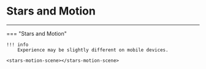 # Stars and Motion

----

<!-- Self-contained Web Component for “Stars and Motion” -->
<script>
class StarsMotionScene extends HTMLElement {
  constructor() {
    super();
    this.logs = [];
    const shadow = this.attachShadow({ mode: 'open' });
    shadow.innerHTML = `
      <style>
        :host {
          display: block;
          position: relative;
          width: 100%;
          height: 100vh;
          overflow: hidden;
          background: #000;
        }
        canvas {
          position: absolute;
          top: 0; left: 0;
          width: 100%;
          height: 100%;
        }
        #fps {
          position: absolute;
          top: 0.3125rem;
          left: 0.3125rem;
          color: #0f0;
          font: 0.75rem monospace;
          z-index: 100;
          text-shadow: 0 0 5px #0f0;
          pointer-events: none;
        }
      </style>
      <canvas id="canvas" aria-label="Interactive Dreamscape Canvas"></canvas>
      <div id="fps" aria-label="FPS Counter">FPS: --</div>
    `;
    this.canvas = shadow.getElementById('canvas');
    this.ctx    = this.canvas.getContext('2d');
    this.fpsEl  = shadow.getElementById('fps');
  }

  connectedCallback() {
    const canvas  = this.canvas,
          ctx     = this.ctx,
          fpsEl   = this.fpsEl,
          logs    = this.logs;

    function log(evt) {
      logs.push({ time: Date.now(), type: evt.type, data: evt.detail || {} });
    }

    // Resize
    let width, height;
    const resize = () => {
      width  = canvas.width  = window.innerWidth;
      height = canvas.height = window.innerHeight;
    };
    window.addEventListener('resize', resize);
    resize();

    // Parallax orientation & shake
    let px = 0, py = 0;
    window.addEventListener('deviceorientation', e => {
      px = (e.gamma || 0) / 45;
      py = (e.beta  || 0) / 90;
      log(e);
    });
    window.addEventListener('devicemotion', e => {
      log(e);
      const a = e.accelerationIncludingGravity || e.acceleration;
      if (a) {
        const mag = Math.hypot(a.x, a.y, a.z);
        if (mag > 25) for (let i = 0; i < 20; i++) spawnPetal();
      }
    });

    // Misc input logging
    ['touchstart','touchmove','touchend','mousedown','mousemove','mouseup','orientationchange']
      .forEach(evt => window.addEventListener(evt, log));

    // Petal particles
    let petals = [];
    function spawnPetal() {
      petals.push({
        x: Math.random() * width,
        y: -10,
        vy: Math.random() + 0.5,
        r:  Math.random() * 3 + 2
      });
    }

    // Fling physics
    let flings = [], dragStart = null, dragX = 0, dragY = 0;
    window.addEventListener('touchstart', e => {
      const t = e.touches[0];
      dragStart = { x: t.clientX, y: t.clientY, t: Date.now() };
    });
    window.addEventListener('touchmove', e => {
      const t = e.touches[0];
      dragX = t.clientX; dragY = t.clientY;
    });
    window.addEventListener('touchend', () => {
      if (dragStart) {
        const dt = Date.now() - dragStart.t || 1;
        const vx = (dragX - dragStart.x) / dt * 10;
        const vy = (dragY - dragStart.y) / dt * 10;
        flings.push({ x: dragStart.x, y: dragStart.y, vx, vy, trail: [] });
        dragStart = null;
      }
    });

    // Audio-reactive bloom
    let analyser, dataArr;
    if (navigator.mediaDevices && navigator.mediaDevices.getUserMedia) {
      navigator.mediaDevices.getUserMedia({ audio: true }).then(stream => {
        const audioCtx = new (window.AudioContext || window.webkitAudioContext)();
        const src = audioCtx.createMediaStreamSource(stream);
        analyser = audioCtx.createAnalyser();
        src.connect(analyser);
        analyser.fftSize = 64;
        dataArr = new Uint8Array(analyser.frequencyBinCount);
      }).catch(() => {});
    }

    // L-system vine
    let vineCommands = '';
    function generateVine(axiom, rule, iter) {
      let str = axiom;
      for (let i = 0; i < iter; i++) {
        str = str.split('').map(c => c === 'F' ? rule : c).join('');
      }
      vineCommands = str;
    }
    function drawVine() {
      const stack = [];
      let x = width * 0.1, y = height * 0.9, ang = -Math.PI / 2;
      ctx.strokeStyle = 'lime';
      ctx.lineWidth   = 1;
      ctx.beginPath();
      ctx.moveTo(x, y);
      for (const c of vineCommands) {
        if (c === 'F') {
          x += Math.cos(ang)*10; y += Math.sin(ang)*10;
          ctx.lineTo(x, y);
        } else if (c === '+') ang += Math.PI/6;
        else if (c === '-') ang -= Math.PI/6;
        else if (c === '[') stack.push({ x, y, ang });
        else if (c === ']') {
          const p = stack.pop();
          x = p.x; y = p.y; ang = p.ang;
          ctx.moveTo(x, y);
        }
      }
      ctx.stroke();
    }
    generateVine('F', 'F[+F]F[-F]F', 3);

    // Voice recognition & flash
    let flashTimer = 0;
    if ('webkitSpeechRecognition' in window) {
      const recognition = new webkitSpeechRecognition();
      recognition.continuous = true;
      recognition.onresult = e => {
        const t = e.results[e.results.length-1][0].transcript.toLowerCase();
        log({ type: 'speech', transcript: t });
        if (t.includes('vine')) generateVine('F', 'F[+F]F[-F]F', 4);
        if (t.includes('petal')) for (let i = 0; i < 50; i++) spawnPetal();
        if (t.includes('flash')) flashTimer = 10;
      };
      recognition.start();
    }

    // Animation & FPS
    let lastTime = performance.now(), fps = 0;
    const update = now => {
      const dt = now - lastTime; lastTime = now; fps = Math.round(1000/dt);
      fpsEl.textContent = 'FPS: ' + fps;

      ctx.clearRect(0, 0, width, height);

      // Parallax background
      ctx.save();
        ctx.translate(px*30, py*30);
        const grd = ctx.createRadialGradient(
          width/2, height/2, 100,
          width/2, height/2, width
        );
        grd.addColorStop(0, '#002');
        grd.addColorStop(1, '#220');
        ctx.fillStyle = grd;
        ctx.fillRect(-px*50, -py*50, width+px*100, height+py*100);
      ctx.restore();

      // Shader overlay
      const hue = (now/50) % 360;
      ctx.save();
        ctx.globalCompositeOperation = 'overlay';
        ctx.fillStyle = `hsla(${hue},100%,50%,0.02)`;
        ctx.fillRect(0,0,width,height);
      ctx.restore();

      // Petals
      if (Math.random() < 0.05) spawnPetal();
      petals.forEach((p,i) => {
        p.y += p.vy;
        ctx.fillStyle = 'rgba(255,182,193,0.7)';
        ctx.beginPath();
        ctx.arc(p.x, p.y, p.r, 0, 2*Math.PI);
        ctx.fill();
      });
      petals = petals.filter(p => p.y < height + 10);

      // Flings & trails
      flings.forEach((o, i) => {
        o.vy += 0.5;
        o.x  += o.vx;
        o.y  += o.vy;
        o.trail.push({ x: o.x, y: o.y });
        ctx.beginPath();
        o.trail.slice(-10).forEach((pt, j) => {
          ctx.globalAlpha = j/10;
          ctx.lineTo(pt.x, pt.y);
        });
        ctx.strokeStyle = 'white';
        ctx.stroke();
        ctx.globalAlpha = 1;
        ctx.beginPath();
        ctx.fillStyle = 'white';
        ctx.arc(o.x, o.y, 5, 0, 2*Math.PI);
        ctx.fill();
        if (o.y > height + 50) flings.splice(i,1);
      });

      // Audio-reactive bloom
      if (analyser) {
        analyser.getByteFrequencyData(dataArr);
        const avg = dataArr.reduce((sum,v) => sum + v, 0) / dataArr.length;
        ctx.save();
          ctx.globalAlpha = avg/255 * 0.5;
          ctx.beginPath();
          ctx.arc(width/2, height/2, avg, 0, 2*Math.PI);
          ctx.fillStyle = 'cyan';
          ctx.fill();
        ctx.restore();
      }

      // Voice-triggered flash
      if (flashTimer > 0) {
        ctx.save();
          ctx.globalAlpha = flashTimer/10;
          ctx.fillStyle   = 'white';
          ctx.fillRect(0,0,width,height);
        ctx.restore();
        flashTimer--;
      }

      // Draw vine
      drawVine();

      requestAnimationFrame(update);
    };
    requestAnimationFrame(update);

    // Send logs on unload
    window.addEventListener('beforeunload', () => {
      navigator.sendBeacon('/log', JSON.stringify(logs));
    });
  }
}

customElements.define('stars-motion-scene', StarsMotionScene);
</script>

=== "Stars and Motion"
    
    !!! info
        Experience may be slightly different on mobile devices.

    <stars-motion-scene></stars-motion-scene>